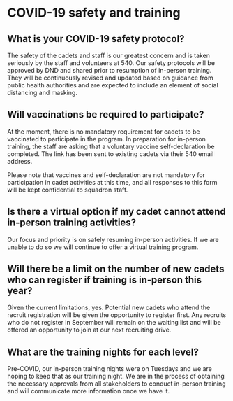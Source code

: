 # COVID-19 safety and training

## What is your COVID-19 safety protocol?

The safety of the cadets and staff is our greatest concern and is taken seriously by the staff and volunteers at 540. Our safety protocols will be approved by DND and shared prior to resumption of in-person training. They will be continuously revised and updated based on guidance from public health authorities and are expected to include an element of social distancing and masking.

## Will vaccinations be required to participate? 

At the moment, there is no mandatory requirement for cadets to be vaccinated to participate in the program. In preparation for in-person training, the staff are asking that a voluntary vaccine self-declaration be completed. The link has been sent to existing cadets via their 540 email address. 

Please note that vaccines and self-declaration are not mandatory for participation in cadet activities at this time, and all responses to this form will be kept confidential to squadron staff.

## Is there a virtual option if my cadet cannot attend in-person training activities?  

Our focus and priority is on safely resuming in-person activities. If we are unable to do so we will continue to offer a virtual training program.

## Will there be a limit on the number of new cadets who can register if training is in-person this year? 

Given the current limitations, yes. Potential new cadets who attend the recruit registration will be given the opportunity to register first. Any recruits who do not register in September will remain on the waiting list and will be offered an opportunity to join at our next recruiting drive.

## What are the training nights for each level?  

Pre-COVID, our in-person training nights were on Tuesdays and we are hoping to keep that as our training night. We are in the process of obtaining the necessary approvals from all stakeholders to conduct in-person training and will communicate more information once we have it.


